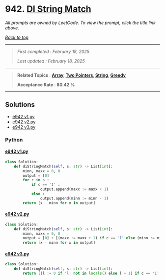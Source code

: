 # 942. [DI String Match](<https://leetcode.com/problems/di-string-match>)

*All prompts are owned by LeetCode. To view the prompt, click the title link above.*

*[Back to top](<../README.md>)*

------

> *First completed : February 18, 2025*
>
> *Last updated : February 18, 2025*

------

> **Related Topics** : **[Array](<by_topic/Array.md>), [Two Pointers](<by_topic/Two Pointers.md>), [String](<by_topic/String.md>), [Greedy](<by_topic/Greedy.md>)**
>
> **Acceptance Rate** : **80.42 %**

------

## Solutions

- [e942 v1.py](<../my-submissions/e942 v1.py>)
- [e942 v2.py](<../my-submissions/e942 v2.py>)
- [e942 v3.py](<../my-submissions/e942 v3.py>)
### Python
#### [e942 v1.py](<../my-submissions/e942 v1.py>)
```Python
class Solution:
    def diStringMatch(self, s: str) -> List[int]:
        minn, maxx = 0, 0
        output = [0]
        for c in s :
            if c == 'I' :
                output.append(maxx := maxx + 1)
            else :
                output.append(minn := minn - 1)
        return [x - minn for x in output]
```

#### [e942 v2.py](<../my-submissions/e942 v2.py>)
```Python
class Solution:
    def diStringMatch(self, s: str) -> List[int]:
        minn, maxx = 0, 0
        output = [0] + [(maxx := maxx + 1) if c == 'I' else (minn := minn - 1) for c in s]
        return [x - minn for x in output]
```

#### [e942 v3.py](<../my-submissions/e942 v3.py>)
```Python
class Solution:
    def diStringMatch(self, s: str) -> List[int]:
        return [(l := 0 if 'l' not in locals() else l + 1) if c == 'I' else (r := len(s) if 'r' not in locals() else r - 1) for c in s] + [l + 1 if 'l' in locals() else r - 1]
```

